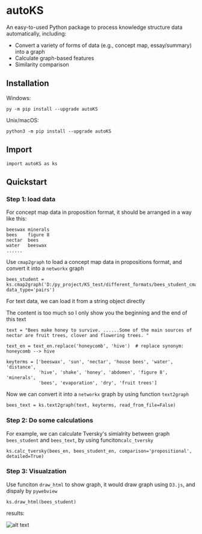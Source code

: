 # autoKS

An easy-to-used Python package to process knowledge structure data automatically, including:
- Convert a variety of forms of data (e.g., concept map, essay/summary) into a graph
- Calculate graph-based features
- Similarity comparison

## Installation

Windows:

`py -m pip install --upgrade autoKS`

Unix/macOS:

`python3 -m pip install --upgrade autoKS`

## Import

```
import autoKS as ks
```

## Quickstart

### Step 1: load data

For concept map data in proposition format, it should be arranged in a way like this: 

```
beeswax	minerals
bees	figure 8
nectar	bees
water	beeswax
......
```

Use `cmap2graph` to load a concept map data in propositions format, and convert it into a `networkx` graph

```
bees_student = ks.cmap2graph('D:/py_project/KS_test/different_formats/bees_student_cmap_en.txt', data_type='pairs')
```

For text data, we can load it from a string object directly

The content is too much so I only show you the beginning and the end of this text

```
text = "Bees make honey to survive. ......Some of the main sources of nectar are fruit trees, clover and flowering trees. "

text_en = text_en.replace('honeycomb', 'hive')  # replace synonym: honeycomb --> hive

keyterms = ['beeswax', 'sun', 'nectar', 'house bees', 'water', 'distance',
            'hive', 'shake', 'honey', 'abdomen', 'figure 8', 'minerals',
            'bees', 'evaporation', 'dry', 'fruit trees']
```

Now we can convert it into a `networkx` graph by using function `text2graph`

```
bees_text = ks.text2graph(text, keyterms, read_from_file=False)
```

### Step 2: Do some calculations

For example, we can calculate Tversky's simialrity between graph `bees_student` and `bees_text`, by using funciton`calc_tversky`

```
ks.calc_tversky(bees_en, bees_student_en, comparison='propositional', detailed=True)
```

### Step 3: Visualzation

Use funciton `draw_html` to show graph, it would draw graph using `D3.js`, and dispaly by `pywebview`

```
ks.draw_html(bees_student)
```

results:

![alt text](https://github.com/weiziqian1996/autoKS/blob/main/ks_draw_bees_student_en.png)
